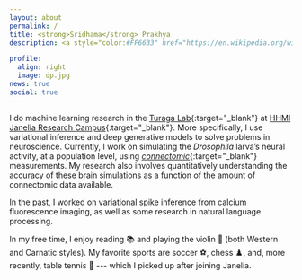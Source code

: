```yaml
---
layout: about
permalink: /
title: <strong>Sridhama</strong> Prakhya
description: <a style="color:#FF6633" href="https://en.wikipedia.org/wiki/International_Alphabet_of_Sanskrit_Transliteration" target="_blank">IAST:</a> śrī-dhā-ma pra-khya <audio id="pronunciation"><source src="assets/audio/translate_tts.mp3" type="audio/mpeg"></audio><a class="fas fa-volume-up" alt=" pronunciation generated using Google Translate" onclick="pronounceName()"></a><script>var x = document.getElementById("pronunciation");function pronounceName(){x.play();}</script>

profile:
  align: right
  image: dp.jpg
news: true
social: true
---
```

I do machine learning research in the [Turaga Lab](https://www.janelia.org/lab/turaga-lab){:target="_blank"} at [HHMI Janelia Research Campus](https://www.janelia.org){:target="_blank"}. More specifically, I use variational inference and deep generative models to solve problems in neuroscience. Currently, I work on simulating the _Drosophila_ larva’s neural activity, at a population level, using [_connectomic_](https://en.wikipedia.org/wiki/Connectome){:target="_blank"} measurements. My research also involves quantitatively understanding the accuracy of these brain simulations as a function of the amount of connectomic data available.

In the past, I worked on variational spike inference from calcium fluorescence imaging, as well as some research in natural language processing.

In my free time, I enjoy reading 📚 and playing the violin 🎻 (both Western and Carnatic styles). My favorite sports are soccer ⚽, chess ♟️, and, more recently, table tennis 🏓 --- which I picked up after joining Janelia.